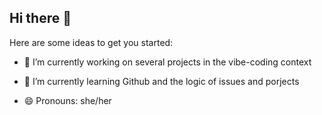 ## Hi there 👋

<!--
**lilian-VM/lilian-VM** is a ✨ _special_ ✨ repository because its `README.md` (this file) appears on your GitHub profile. -->

Here are some ideas to get you started:

- 🔭 I’m currently working on several projects in the vibe-coding context
- 🌱 I’m currently learning Github and the logic of issues and porjects

- 😄 Pronouns: she/her


